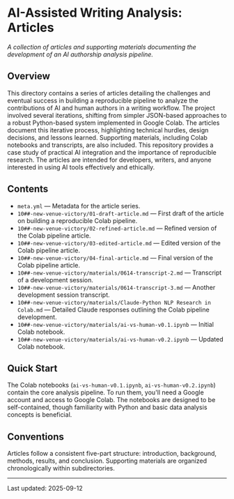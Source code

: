 # AI-Assisted Writing Analysis: Articles

*A collection of articles and supporting materials documenting the development of an AI authorship analysis pipeline.*

## Overview
This directory contains a series of articles detailing the challenges and eventual success in building a reproducible pipeline to analyze the contributions of AI and human authors in a writing workflow.  The project involved several iterations, shifting from simpler JSON-based approaches to a robust Python-based system implemented in Google Colab. The articles document this iterative process, highlighting technical hurdles, design decisions, and lessons learned. Supporting materials, including Colab notebooks and transcripts, are also included. This repository provides a case study of practical AI integration and the importance of reproducible research.  The articles are intended for developers, writers, and anyone interested in using AI tools effectively and ethically.

## Contents
- `meta.yml` — Metadata for the article series.
- `10##-new-venue-victory/01-draft-article.md` — First draft of the article on building a reproducible Colab pipeline.
- `10##-new-venue-victory/02-refined-article.md` — Refined version of the Colab pipeline article.
- `10##-new-venue-victory/03-edited-article.md` — Edited version of the Colab pipeline article.
- `10##-new-venue-victory/04-final-article.md` — Final version of the Colab pipeline article.
- `10##-new-venue-victory/materials/0614-transcript-2.md` — Transcript of a development session.
- `10##-new-venue-victory/materials/0614-transcript-3.md` — Another development session transcript.
- `10##-new-venue-victory/materials/Claude-Python NLP Research in Colab.md` —  Detailed Claude responses outlining the Colab pipeline development.
- `10##-new-venue-victory/materials/ai-vs-human-v0.1.ipynb` — Initial Colab notebook.
- `10##-new-venue-victory/materials/ai-vs-human-v0.2.ipynb` — Updated Colab notebook.


## Quick Start
The Colab notebooks (`ai-vs-human-v0.1.ipynb`, `ai-vs-human-v0.2.ipynb`) contain the core analysis pipeline.  To run them, you'll need a Google account and access to Google Colab.  The notebooks are designed to be self-contained, though familiarity with Python and basic data analysis concepts is beneficial.

## Conventions
Articles follow a consistent five-part structure: introduction, background, methods, results, and conclusion. Supporting materials are organized chronologically within subdirectories.

---
Last updated: 2025-09-12
